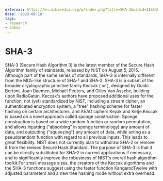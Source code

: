 ```yaml
---
external: https://en.wikipedia.org/w/index.php?title=SHA-3&oldid=1165101555
date: '2023-08-18'
tags:
- research
- inbox
---
```


# SHA-3

SHA-3 (Secure Hash Algorithm 3) is the latest member of the Secure Hash Algorithm family of standards, released by NIST on August 5, 2015. Although part of the same series of standards, SHA-3 is internally different from the MD5-like structure of SHA-1 and SHA-2.
SHA-3 is a subset of the broader cryptographic primitive family Keccak ( or ), designed by Guido Bertoni, Joan Daemen, Michaël Peeters, and Gilles Van Assche, building upon RadioGatún. Keccak's authors have proposed additional uses for the function, not (yet) standardized by NIST, including a stream cipher, an authenticated encryption system, a "tree" hashing scheme for faster hashing on certain architectures, and AEAD ciphers Keyak and Ketje.Keccak is based on a novel approach called sponge construction. Sponge construction is based on a wide random function or random permutation, and allows inputting ("absorbing" in sponge terminology) any amount of data, and outputting ("squeezing") any amount of data, while acting as a pseudorandom function with regard to all previous inputs. This leads to great flexibility.
NIST does not currently plan to withdraw SHA-2 or remove it from the revised Secure Hash Standard. The purpose of SHA-3 is that it can be directly substituted for SHA-2 in current applications if necessary, and to significantly improve the robustness of NIST's overall hash algorithm toolkit.For small message sizes, the creators of the Keccak algorithms and the SHA-3 functions suggest using the faster function KangarooTwelve with adjusted parameters and a new tree hashing mode without extra overhead.
